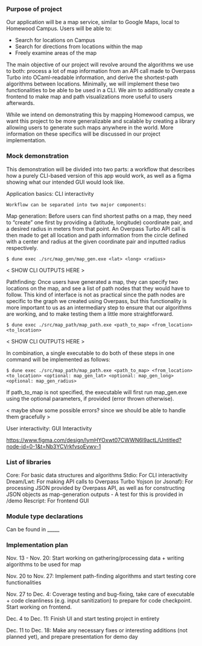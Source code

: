 ### Purpose of project
Our application will be a map service, similar to Google Maps, local to Homewood Campus. Users will be able to:

- Search for locations on Campus
- Search for directions from locations within the map
- Freely examine areas of the map

The main objective of our project will revolve around the algorithms we use to both: process a lot of map information from an API call made to Overpass Turbo into OCaml-readable information, and derive the shortest-path algorithms between locations. Minimally, we will implement these two functionalities to be able to be used in a CLI. We aim to additionally create a frontend to make map and path visualizations more useful to users afterwards.

While we intend on demonstrating this by mapping Homewood campus, we want this project to be more generalizable and scalable by creating a library allowing users to generate such maps anywhere in the world. More information on these specifics will be discussed in our project implementation.


### Mock demonstration

This demonstration will be divided into two parts: a workflow that describes how a purely CLI-based version of this app would work, as well as a figma showing what our intended GUI would look like.

Application basics: CLI interactivity
	
	Workflow can be separated into two major components:

Map generation: Before users can find shortest paths on a map, they need to “create” one first by providing a (latitude, longitude) coordinate pair, and a desired radius in meters from that point. An Overpass Turbo API call is then made to get all location and path information from the circle defined with a center and radius at the given coordinate pair and inputted radius respectively.

`$ dune exec ./src/map_gen/map_gen.exe <lat> <long> <radius>`

< SHOW CLI OUTPUTS HERE >

Pathfinding: Once users have generated a map, they can specify two locations on the map, and see a list of path nodes that they would have to follow. This kind of interface is not as practical since the path nodes are specific to the graph we created using Overpass, but this functionality is more important to us as an intermediary step to ensure that our algorithms are working, and to make testing them a little more straightforward.

`$ dune exec ./src/map_path/map_path.exe <path_to_map> <from_location> <to_location>`

< SHOW CLI OUTPUTS HERE >


In combination, a single executable to do both of these steps in one command will be implemented as follows:

`$ dune exec ./src/map_path/map_path.exe <path_to_map> <from_location> <to_location> <optional: map_gen_lat> <optional: map_gen_long> <optional: map_gen_radius>`

If path_to_map is not specified, the executable will first run map_gen.exe using the optional parameters, if provided (error thrown otherwise). 

< maybe show some possible errors? since we should be able to handle them gracefully >


User interactivity: GUI Interactivity

https://www.figma.com/design/lymHYOxwt07CWWN6l9actL/Untitled?node-id=0-1&t=Nb3YCVrkfvsoEvwv-1

### List of libraries
Core: For basic data structures and algorithms
Stdio: For CLI interactivity
Dream/Lwt: For making API calls to Overpass Turbo
Yojson (or Jsonaf): For processing JSON provided by Overpass API, as well as for constructing JSON objects as map-generation outputs
    - A test for this is provided in /demo
Rescript: For frontend GUI

### Module type declarations
Can be found in _____


### Implementation plan

Nov. 13 - Nov. 20: Start working on gathering/processing data + writing algorithms to be used for map

Nov. 20 to Nov. 27: Implement path-finding algorithms and start testing core functionalities

Nov. 27 to Dec. 4: Coverage testing and bug-fixing, take care of executable + code cleanliness (e.g. input sanitization) to prepare for code checkpoint. Start working on frontend.

Dec. 4 to Dec. 11: Finish UI and start testing project in entirety

Dec. 11 to Dec. 18: Make any necessary fixes or interesting additions (not planned yet), and prepare presentation for demo day
